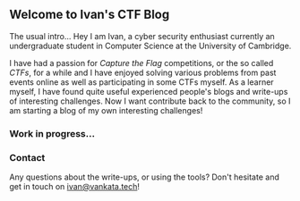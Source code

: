 ## Welcome to Ivan's CTF Blog

The usual intro... Hey I am Ivan, a cyber security enthusiast currently an undergraduate student in Computer Science at the University of Cambridge.

I have had a passion for _Capture the Flag_ competitions, or the so called _CTFs_, for a while and I have enjoyed solving various problems from past events online as well as participating in some CTFs myself. As a learner myself, I have found quite useful experienced people's blogs and write-ups of interesting challenges.
Now I want contribute back to the community, so I am starting a blog of my own interesting challenges!

### Work in progress...

### Contact

Any questions about the write-ups, or using the tools? Don't hesitate and get in touch on <ivan@vankata.tech>!
